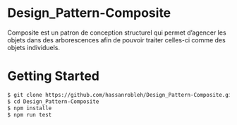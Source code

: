 # Design_Pattern-Composite
Composite est un patron de conception structurel qui permet
d’agencer les objets dans des arborescences afin de pouvoir
traiter celles-ci comme des objets individuels.


# Getting Started
```bash
$ git clone https://github.com/hassanrobleh/Design_Pattern-Composite.git
$ cd Design_Pattern-Composite
$ npm installe
$ npm run test
```



